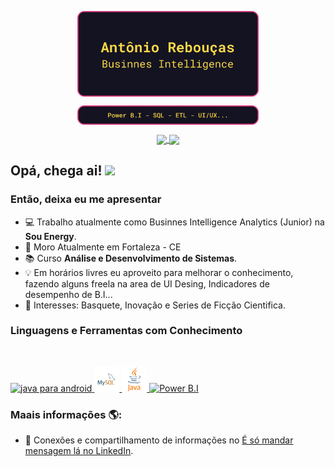 <p align="center">
  <a href="#">
    <img align="center" width="290" src="card.svg" />
  </a>
</p>
<p align="center">
  <a href="#">
    <img align="center" width="290" src="card_bar.svg" />
  </a>
</p>
<p align="center">
  <a href="https://github.com/anuraghazra/github-readme-stats">
    <img
      align="center"
      height="140"
      src="https://github-readme-stats.vercel.app/api/top-langs/?username=antonioreboucas&theme=radical&layout=compact&custom_title=Linguagens%20Mais%20Utilizadas"
    />
  </a>
  
  <a href="https://github.com/anuraghazra/github-readme-stats">
    <img
      align="center"
      height="140"
      src="https://github-readme-stats.vercel.app/api?username=antonioreboucas&show_icons=true&theme=radical&custom_title=Status%20do%20Github"
    />
  </a>
 
</p>

## Opá, chega ai! <img src="https://raw.githubusercontent.com/iampavangandhi/iampavangandhi/master/gifs/Hi.gif" width="30px"></h2>

### Então, deixa eu me apresentar

- 💻 Trabalho atualmente como Businnes Intelligence Analytics (Junior) na **Sou Energy**.
- 📍  Moro Atualmente em Fortaleza - CE
- 📚 Curso **Análise e Desenvolvimento de Sistemas**.
- 💡 Em horários livres eu aproveito para melhorar o conhecimento, fazendo alguns freela na area de UI Desing, Indicadores de desempenho de B.I...
- 💙 Interesses: Basquete, Inovação e Series de Ficção Cientifica.

### Linguagens e Ferramentas com Conhecimento

<br/>

<p align="left">
  <a href="https://www.java.com/pt-BR/" target="_blank" title="Android Studio">
    <img
      src="https://1.bp.blogspot.com/-bik6AotfT0M/X4R87hMVaqI/AAAAAAAAPws/JmmIww-SNscuR1MeW4_4wlrRT1SGXbNyQCLcBGAsYHQ/s0/AndroidStudio_logo.png"
      alt="java para android"
      width="50"
      height="40"
    />
  </a>
  
  <a href="https://www.mysql.com" target="_blank" title="MySql">
    <img
      src="https://raw.githubusercontent.com/github/explore/80688e429a7d4ef2fca1e82350fe8e3517d3494d/topics/mysql/mysql.png"
      alt="MySQL"
      width="40"
      height="40"
    />
  </a>

  <a href="https://www.java.com/pt-BR/" target="_blank" title="Java">
    <img
      src="https://raw.githubusercontent.com/github/explore/80688e429a7d4ef2fca1e82350fe8e3517d3494d/topics/java/java.png"
      alt="java"
      width="40"
      height="40"
    />
  </a>
    <a href="https://www.java.com/pt-BR/" target="_blank" title="Java">
    <img
      src="https://www.cetax.com.br/blog/wp-content/uploads/2016/10/PowerBI-e1557666264791.jpg"
      alt="Power B.I"
      width="100"
      height="40"
    />
  </a>
  
  
</p>

### Maais informações 🌎:

- 💼 Conexões e compartilhamento de informações no <a href="www.linkedin.com/in/antonio-reboucass" target="_blank" title="Linkdin: Antônio Rebouças">É só mandar mensagem lá no LinkedIn</a>.
